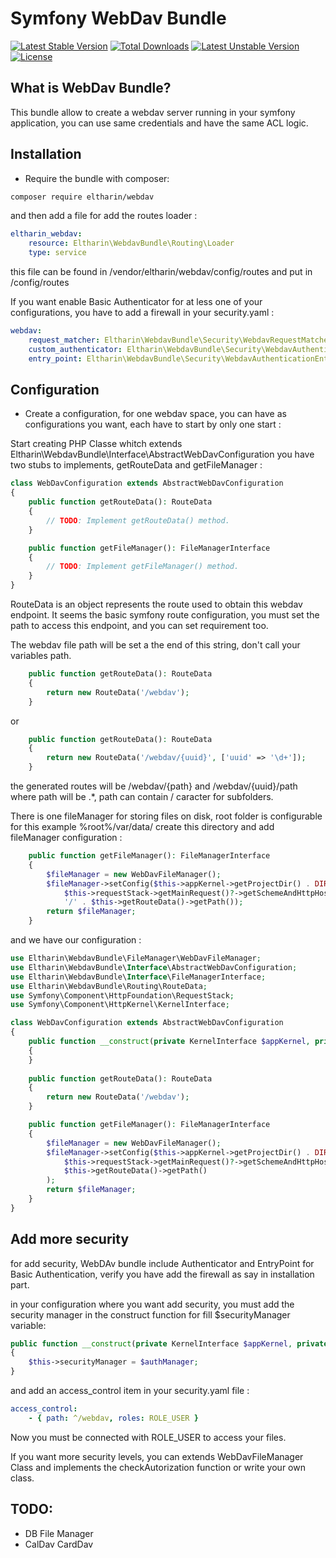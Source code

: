 Symfony WebDav Bundle
==========================

[![Latest Stable Version](http://poser.pugx.org/eltharin/webdav/v)](https://packagist.org/packages/eltharin/webdav) 
[![Total Downloads](http://poser.pugx.org/eltharin/webdav/downloads)](https://packagist.org/packages/eltharin/webdav) 
[![Latest Unstable Version](http://poser.pugx.org/eltharin/webdav/v/unstable)](https://packagist.org/packages/eltharin/webdav) 
[![License](http://poser.pugx.org/eltharin/webdav/license)](https://packagist.org/packages/eltharin/webdav)

What is WebDav Bundle?
---------------------------
This bundle allow to create a webdav server running in your symfony application, you can use same credentials and have the same ACL logic.


Installation
------------

* Require the bundle with composer:

``` bash
composer require eltharin/webdav
```

and then add a file for add the routes loader : 

``` yaml
eltharin_webdav:
    resource: Eltharin\WebdavBundle\Routing\Loader
    type: service
```

this file can be found in /vendor/eltharin/webdav/config/routes and put in /config/routes

If you want enable Basic Authenticator for at less one of your configurations, you have to add a firewall in your security.yaml : 

```yaml
webdav:
    request_matcher: Eltharin\WebdavBundle\Security\WebdavRequestMatcher
    custom_authenticator: Eltharin\WebdavBundle\Security\WebdavAuthenticator
    entry_point: Eltharin\WebdavBundle\Security\WebdavAuthenticationEntryPoint
```

Configuration
-------------

* Create a configuration, for one webdav space, you can have as configurations you want, each have to start by only one start :

Start creating PHP Classe whitch extends Eltharin\WebdavBundle\Interface\AbstractWebDavConfiguration you have two stubs to implements, getRouteData and getFileManager : 

``` php
class WebDavConfiguration extends AbstractWebDavConfiguration
{
    public function getRouteData(): RouteData
    {
        // TODO: Implement getRouteData() method.
    }

    public function getFileManager(): FileManagerInterface
    {
        // TODO: Implement getFileManager() method.
    }
}
```

RouteData is an object represents the route used to obtain this webdav endpoint. It seems the basic symfony route configuration, you must set the path to access this endpoint, and you can set requirement too.

The webdav file path will be set a the end of this string, don't call your variables path.


``` php
    public function getRouteData(): RouteData
    {
        return new RouteData('/webdav');
    }
```

or

``` php
    public function getRouteData(): RouteData
    {
        return new RouteData('/webdav/{uuid}', ['uuid' => '\d+']);
    }
```

the generated routes will be /webdav/{path} and /webdav/{uuid}/path where path will be .*, path can contain / caracter for subfolders.


There is one fileManager for storing files on disk, root folder is configurable for this example %root%/var/data/ create this directory and add fileManager configuration : 

``` php
    public function getFileManager(): FileManagerInterface
    {
        $fileManager = new WebDavFileManager();
        $fileManager->setConfig($this->appKernel->getProjectDir() . DIRECTORY_SEPARATOR . 'var' . DIRECTORY_SEPARATOR . 'data' . DIRECTORY_SEPARATOR,
            $this->requestStack->getMainRequest()?->getSchemeAndHttpHost() ?? '' ,
            '/' . $this->getRouteData()->getPath());
        return $fileManager;
    }
```

and we have our configuration : 

``` php
use Eltharin\WebdavBundle\FileManager\WebDavFileManager;
use Eltharin\WebdavBundle\Interface\AbstractWebDavConfiguration;
use Eltharin\WebdavBundle\Interface\FileManagerInterface;
use Eltharin\WebdavBundle\Routing\RouteData;
use Symfony\Component\HttpFoundation\RequestStack;
use Symfony\Component\HttpKernel\KernelInterface;

class WebDavConfiguration extends AbstractWebDavConfiguration
{
    public function __construct(private KernelInterface $appKernel, private RequestStack $requestStack)
    {
    }
    
    public function getRouteData(): RouteData
    {
        return new RouteData('/webdav');
    }

    public function getFileManager(): FileManagerInterface
    {
        $fileManager = new WebDavFileManager();
        $fileManager->setConfig($this->appKernel->getProjectDir() . DIRECTORY_SEPARATOR . 'var' . DIRECTORY_SEPARATOR . 'data' . DIRECTORY_SEPARATOR,
            $this->requestStack->getMainRequest()?->getSchemeAndHttpHost() ?? '' ,
            $this->getRouteData()->getPath()
        );
        return $fileManager;
    }
}
```



Add more security
----------------
for add security, WebDAv bundle include Authenticator and EntryPoint for Basic Authentication, verify you have add the firewall as say in installation part.

in your configuration where you want add security, you must add the security manager in the construct function for fill $securityManager variable: 

```php
public function __construct(private KernelInterface $appKernel, private RequestStack $requestStack, BasicAuthManager $authManager)
{
    $this->securityManager = $authManager;
}
```

and add an access_control item in your security.yaml file : 

```yaml
access_control:
    - { path: ^/webdav, roles: ROLE_USER }
```

Now you must be connected with ROLE_USER to access your files.

If you want more security levels, you can extends WebDavFileManager Class and implements the checkAutorization function or write your own class. 

TODO:
-------
- DB File Manager
- CalDav CardDav
